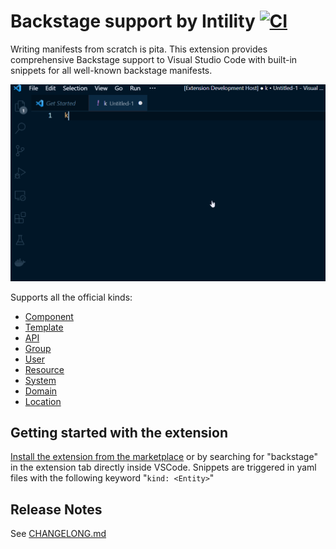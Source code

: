 # Backstage support by Intility [![CI](https://github.com/Intility/vscode-backstage/actions/workflows/CI.yaml/badge.svg)](https://github.com/Intility/vscode-backstage/actions/workflows/CI.yaml)

Writing manifests from scratch is pita. This extension provides comprehensive Backstage support to Visual Studio Code with built-in snippets for all well-known backstage manifests.

![screencast](https://raw.githubusercontent.com/intility/vscode-backstage/main/images/recording.gif)

Supports all the official kinds:

* [Component](https://backstage.io/docs/features/software-catalog/descriptor-format#kind-component)
* [Template](https://backstage.io/docs/features/software-catalog/descriptor-format#kind-template)
* [API](https://backstage.io/docs/features/software-catalog/descriptor-format#kind-api)
* [Group](https://backstage.io/docs/features/software-catalog/descriptor-format#kind-group)
* [User](https://backstage.io/docs/features/software-catalog/descriptor-format#kind-user)
* [Resource](https://backstage.io/docs/features/software-catalog/descriptor-format#kind-resource)
* [System](https://backstage.io/docs/features/software-catalog/descriptor-format#kind-system)
* [Domain](https://backstage.io/docs/features/software-catalog/descriptor-format#kind-domain)
* [Location](https://backstage.io/docs/features/software-catalog/descriptor-format#kind-location)


## Getting started with the extension

[Install the extension from the marketplace](https://marketplace.visualstudio.com/items?itemName=Intility.vscode-backstage) or by searching for "backstage" in the extension tab directly inside VSCode. Snippets are triggered in yaml files with the following keyword "`kind: <Entity>`"

## Release Notes

See [CHANGELONG.md](./CHANGELOG.md)

